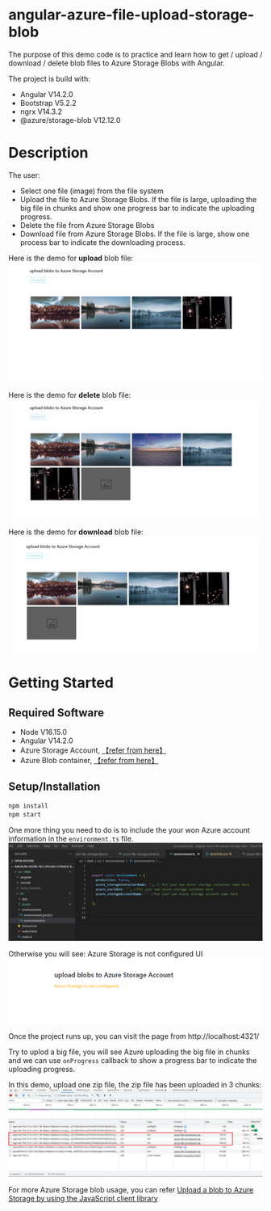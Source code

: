 # angular-azure-file-upload-storage-blob

The purpose of this demo code is to practice and learn how to get / upload / download / delete blob files to Azure Storage Blobs with Angular.


The project is build with:
- Angular V14.2.0
- Bootstrap V5.2.2
- ngrx V14.3.2
- @azure/storage-blob V12.12.0

# Description
The user:
- Select one file (image) from the file system
- Upload the file to Azure Storage Blobs. If the file is large, uploading the big file in chunks and show one progress bar to indicate the uploading progress.
- Delete the file from Azure Storage Blobs
- Download file from Azure Storage Blobs. If the file is large, show one process bar to indicate the downloading process.

Here is the demo for **upload** blob file:
![azure-fileupload-storage](./src/Web/src/assets/imgs/azure-fileupload-storage-upload.gif)


Here is the demo for **delete** blob file:
![azure-fileupload-storage](./src/Web/src/assets/imgs/azure-fileupload-storage-delete.gif)

Here is the demo for **download** blob file:
![azure-fileupload-storage-download](./src/Web/src/assets/imgs/azure-fileupload-storage-download.gif)

# Getting Started

## Required Software
- Node V16.15.0
- Angular V14.2.0
- Azure Storage Account, [【refer from here】](https://learn.microsoft.com/en-us/azure/storage/common/storage-account-create?tabs=azure-portal)
- Azure Blob container, [【refer from here】](https://learn.microsoft.com/en-us/azure/storage/blobs/blob-containers-portal)

## Setup/Installation
```js
npm install
npm start
```

One more thing you need to do is to include the your won Azure account information in the ```environment.ts``` file.
![azure-config](./src/Web/src/assets/imgs/azure-config.png)

Otherwise you will see: Azure Storage is not configured UI
![azure-storage-not-config](./src/Web/src/assets/imgs/azure-storage-not-config.png)


Once the project runs up, you can visit the page from http://localhost:4321/


Try to uplod a big file, you will see Azure uploading the big file in chunks and we can use ```onProgress``` callback to show a progress bar to indicate the uploading progress.


In this demo, upload one zip file, the zip file has been uploaded in 3 chunks:
![azure-uploading-file-in-chunks](./src/Web/src/assets/imgs/azure-uploading-file-in-chunks.png)



For more Azure Storage blob usage, you can refer [Upload a blob to Azure Storage by using the JavaScript client library](https://learn.microsoft.com/en-us/azure/storage/blobs/storage-blob-upload-javascript)